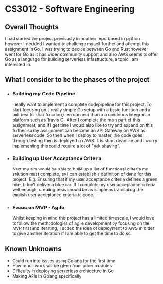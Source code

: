 # CS3012 - Software Engineering

## Overall Thoughts
I had started the project previously in another repo based in python however I decided I wanted to challenge myself further and attempt this assignment in Go. I was trying to decide between Go and Rust however went for Go as it has wider community support and also AWS seems to offer Go as a language for building serverless infastructure, a topic I am interested in.

## What I consider to be the phases of the project

- ### Building my Code Pipeline
  I really want to implement a complete codepipeline for this project. To start focusing on a really simple Go setup with a basic function and a unit test for that function,then connect that to a continous integration platform such as Travis CI. After I complete the main part of this assignment, and if I get time I would also like to try and expand on this further so my assignment can become an API Gateway on AWS as serverless code. So then when I deploy to master, the code goes through testing then is deployed on AWS. It is short deadline and I worry implementing this could require a lot of "yak shaving".
  
  
- ### Building up User Acceptance Criteria
  Next my aim would be able to build up a list of functional criteria my solution must complete, so I can establish a definition of done for this project. E.g. Ensuring that if my user acceptance criteria defines a green bike, I don't deliver a blue car. If I complete my user acceptance criteria well enough, creating tests should be as simple as translating the english user acceptance criteria to code.
  
  
- ### Focus on MVP - Agile
  Whilst keeping in mind this project has a limited timescale, I would love to follow the methodologies of agile development by focusing on the MVP first and iterating, I added the idea of deployment to AWS in order to give another iteration if I am able to get the time to do so.
  
## Known Unknowns
- Could run into issues using Golang for the first time
- How much work will be given from other modules
- Difficulty in deploying serverless archiecture in Go
- Making APIs in Golang specifically
